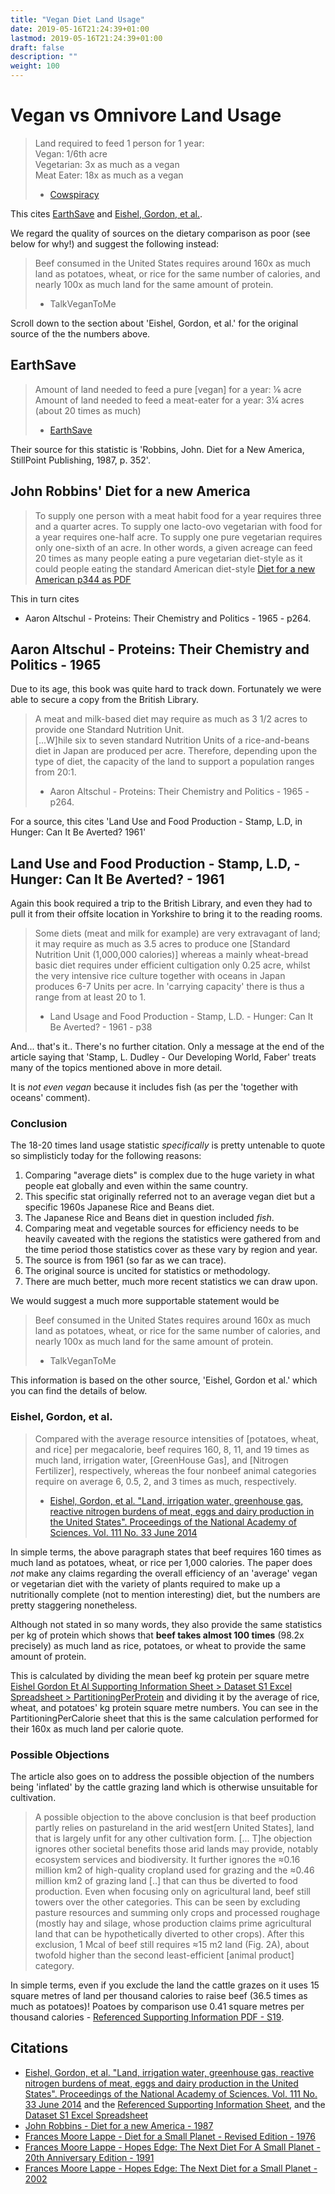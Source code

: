 ```yaml
---
title: "Vegan Diet Land Usage"
date: 2019-05-16T21:24:39+01:00
lastmod: 2019-05-16T21:24:39+01:00
draft: false
description: ""
weight: 100
---
```


# Vegan vs Omnivore Land Usage

>Land required to feed 1 person for 1 year:  
>Vegan: 1/6th acre  
>Vegetarian: 3x as much as a vegan  
>Meat Eater: 18x as much as a vegan  
> - [Cowspiracy](http://www.cowspiracy.com/facts)

This cites [EarthSave](http://www.earthsave.org/pdf/ofof2006.pdf) and [Eishel, Gordon, et al.]((https://www.pnas.org/content/111/33/11996.full)).   

We regard the quality of sources on the dietary comparison as poor (see below for why!) and suggest the following instead:

> Beef consumed in the United States requires around 160x as much land as potatoes, wheat, or rice for the same number of calories, and nearly 100x as much land for the same amount of protein.  
> - TalkVeganToMe 

Scroll down to the section about 'Eishel, Gordon, et al.' for the original source of the the numbers above.

## EarthSave

> Amount of land needed to feed a pure [vegan] for a year: ⅙ acre    
> Amount of land needed to feed a meat-eater for a year: 3¼	acres (about 20 times as much)  
> - [EarthSave](http://www.earthsave.org/pdf/ofof2006.pdf)

Their source for this statistic is 'Robbins, John. Diet for a New America, StillPoint Publishing, 1987, p. 352'.

## John Robbins' Diet for a new America

> To supply one person with a meat habit food for a year requires three and a quarter acres. To supply one lacto-ovo vegetarian with food for a year requires one-half acre. To supply one pure vegetarian requires only one-sixth of an acre. In other words, a given acreage can feed 20 times as many people eating a pure vegetarian diet-style as it could people eating the standard American diet-style [Diet for a new American p344 as PDF](https://ia802904.us.archive.org/21/items/JohnRobbinsDietForANewAmerica/John_Robbins_Diet_for_a_New_America.pdf)

This in turn cites 
- Aaron Altschul - Proteins: Their Chemistry and Politics - 1965 - p264. 

## Aaron Altschul - Proteins: Their Chemistry and Politics - 1965

Due to its age, this book was quite hard to track down. Fortunately we were able to secure a copy from the British Library.

> A meat and milk-based diet may require as much as 3 1/2 acres to provide one Standard Nutrition Unit.  
> [...W]hile six to seven standard Nutrition Units of a rice-and-beans diet in Japan are produced per acre. Therefore, depending upon the type of diet, the capacity of the land to support a population ranges from 20:1.  
> - Aaron Altschul - Proteins: Their Chemistry and Politics - 1965 - p264. 

For a source, this cites 'Land Use and Food Production - Stamp, L.D, in Hunger: Can It Be Averted? 1961'

## Land Use and Food Production - Stamp, L.D, - Hunger: Can It Be Averted? - 1961

Again this book required a trip to the British Library, and even they had to pull it from their offsite location in Yorkshire to bring it to the reading rooms.

> Some diets (meat and milk for example) are very extravagant of land; it may require as much as 3.5 acres to produce one [Standard Nutrition Unit (1,000,000 calories)] whereas a mainly wheat-bread basic diet requires under efficient cultigation only 0.25 acre, whilst the very intensive rice culture together with oceans in Japan produces 6-7 Units per acre. In 'carrying capacity' there is thus a range from at least 20 to 1.  
> - Land Usage and Food Production - Stamp, L.D. - Hunger: Can It Be Averted? - 1961 - p38

And... that's it.. There's no further citation.  Only a message at the end of the article saying that 'Stamp, L. Dudley - Our Developing World, Faber' treats many of the topics mentioned above in more detail.

It is *not even vegan* because it includes fish (as per the 'together with oceans' comment).

### Conclusion

The 18-20 times land usage statistic _specifically_ is pretty untenable to quote so simplisticly today for the following reasons:

1. Comparing "average diets" is complex due to the huge variety in what people eat globally and even within the same country.
2. This specific stat originally referred not to an average vegan diet but a specific 1960s Japanese Rice and Beans diet.
3. The Japanese Rice and Beans diet in question included _fish_.
4. Comparing meat and vegetable sources for efficiency needs to be heavily caveated with the regions the statistics were gathered from and the time period those statistics cover as these vary by region and year.
5. The source is from 1961 (so far as we can trace).
6. The original source is uncited for statistics or methodology.
7. There are much better, much more recent statistics we can draw upon.

We would suggest a much more supportable statement would be 

> Beef consumed in the United States requires around 160x as much land as potatoes, wheat, or rice for the same number of calories, and nearly 100x as much land for the same amount of protein.  
> - TalkVeganToMe 

This information is based on the other source, 'Eishel, Gordon et al.' which you can find the details of below.

### Eishel, Gordon, et al.

> Compared with the average resource intensities of [potatoes, wheat, and rice] per megacalorie, beef requires 160, 8, 11, and 19 times as much land, irrigation water, [GreenHouse Gas], and [Nitrogen Fertilizer], respectively, whereas the four nonbeef animal categories require on average 6, 0.5, 2, and 3 times as much, respectively.
> -  [Eishel, Gordon, et al. "Land, irrigation water, greenhouse gas, reactive nitrogen burdens of meat, eggs and dairy production in the United States". Proceedings of the National Academy of Sciences. Vol. 111 No. 33 June 2014](https://www.pnas.org/content/111/33/11996.full)

In simple terms, the above paragraph states that beef requires 160 times as much land as potatoes, wheat, or rice per 1,000 calories. The paper does _not_ make any claims regarding the overall efficiency of an 'average' vegan or vegetarian diet with the variety of plants required to make up a nutritionally complete (not to mention interesting) diet, but the numbers are pretty staggering nonetheless.

Although not stated in so many words, they also provide the same statistics per kg of protein which shows that **beef takes almost 100 times** (98.2x precisely) as much land as rice, potatoes, or wheat to provide the same amount of protein.  

This is calculated by dividing the mean beef kg protein per square metre
[Eishel Gordon Et Al Supporting Information Sheet > Dataset S1 Excel Spreadsheet > PartitioningPerProtein](https://www.pnas.org/content/pnas/suppl/2014/07/19/1402183111.DCSupplemental/pnas.201402183SI.pdf) and dividing it by the average of rice, wheat, and potatoes' kg protein square metre numbers. You can see in the PartitioningPerCalorie sheet that this is the same calculation performed for their 160x as much land per calorie quote.

### Possible Objections

The article also goes on to address the possible objection of the numbers being 'inflated' by the cattle grazing land which is otherwise unsuitable for cultivation.

> A possible objection to the above conclusion is that beef production partly relies on pastureland in the arid west[ern United States], land that is largely unfit for any other cultivation form. [... T]he objection ignores other societal benefits those arid lands may provide, notably ecosystem services and biodiversity. It further ignores the ≈0.16 million km2 of high-quality cropland used for grazing and the ≈0.46 million km2 of grazing land [..] that can thus be diverted to food production. Even when focusing only on agricultural land, beef still towers over the other categories. This can be seen by excluding pasture resources and summing only crops and processed roughage (mostly hay and silage, whose production claims prime agricultural land that can be hypothetically diverted to other crops). After this exclusion, 1 Mcal of beef still requires ≈15 m2 land (Fig. 2A), about twofold higher than the second least-efficient [animal product] category.

In simple terms, even if you exclude the land the cattle grazes on it uses 15 square metres of land per thousand calories to raise beef (36.5 times as much as potatoes)! Poatoes by comparison use 0.41 square metres per thousand calories - [Referenced Supporting Information PDF - S19](https://www.pnas.org/content/pnas/suppl/2014/07/19/1402183111.DCSupplemental/pnas.201402183SI.pdf).


## Citations

-  [Eishel, Gordon, et al. "Land, irrigation water, greenhouse gas, reactive nitrogen burdens of meat, eggs and dairy production in the United States". Proceedings of the National Academy of Sciences. Vol. 111 No. 33 June 2014](https://www.pnas.org/content/111/33/11996.full) and the [Referenced Supporting Information Sheet](https://www.pnas.org/content/pnas/suppl/2014/07/19/1402183111.DCSupplemental/pnas.201402183SI.pdf), and the [Dataset S1 Excel Spreadsheet](http://www.pnas.org/lookup/suppl/doi:10.1073/pnas.1402183111/-/DCSupplemental/pnas.1402183111.sd01.xlsx)
- [John Robbins - Diet for a new America - 1987](https://archive.org/details/JohnRobbinsDietForANewAmerica/)
- [Frances Moore Lappe - Diet for a Small Planet - Revised Edition - 1976](https://archive.org/details/dietforsmallplan00lapp_2)
- [Frances Moore Lappe - Hopes Edge: The Next Diet For A Small Planet - 20th Anniversary Edition - 1991](https://archive.org/details/HopesEdgeTheNextDietForASmallPlanet)
- [Frances Moore Lappe - Hopes Edge: The Next Diet for a Small Planet - 2002](https://archive.org/details/hopesedgenextdie00lapp)